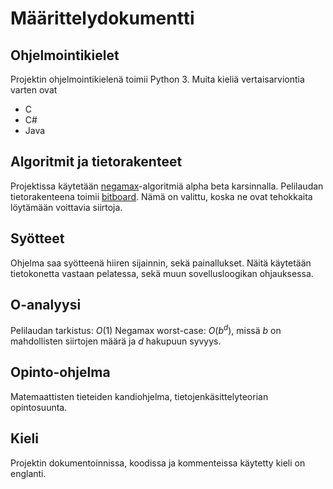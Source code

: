 # Määrittelydokumentti
## Ohjelmointikielet

Projektin ohjelmointikielenä toimii Python 3. Muita kieliä vertaisarviontia varten ovat
- C
- C#
- Java

## Algoritmit ja tietorakenteet

Projektissa käytetään [negamax](https://en.wikipedia.org/wiki/Negamax)-algoritmiä alpha beta karsinnalla. Pelilaudan tietorakenteena toimii [bitboard](https://en.wikipedia.org/wiki/Bitboard). Nämä on valittu, koska ne ovat tehokkaita löytämään voittavia siirtoja.

## Syötteet

Ohjelma saa syötteenä hiiren sijainnin, sekä painallukset. Näitä käytetään tietokonetta vastaan pelatessa, sekä muun sovellusloogikan ohjauksessa.

## O-analyysi 

Pelilaudan tarkistus: $O(1)$
Negamax worst-case: $O(b^d)$, missä $b$ on mahdollisten siirtojen määrä ja $d$ hakupuun syvyys.

## Opinto-ohjelma

Matemaattisten tieteiden kandiohjelma, tietojenkäsittelyteorian opintosuunta.

## Kieli
Projektin dokumentoinnissa, koodissa ja kommenteissa käytetty kieli on englanti.